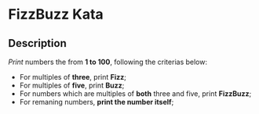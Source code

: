 # FizzBuzz Kata #

## Description ##

*Print* numbers the from **1 to 100**, following the criterias below:

* For multiples of **three**, print **Fizz**;
* For multiples of **five**, print **Buzz**;
* For numbers which are multiples of **both** three and five, print **FizzBuzz**;
* For remaning numbers, **print the number itself**;
